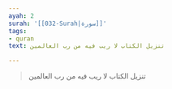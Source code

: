 ```yaml
---
ayah: 2
surah: '[[032-Surah|سورة]]'
tags:
- quran
text: تنزيل الكتاب لا ريب فيه من رب العالمين

---
```

> تنزيل الكتاب لا ريب فيه من رب العالمين
